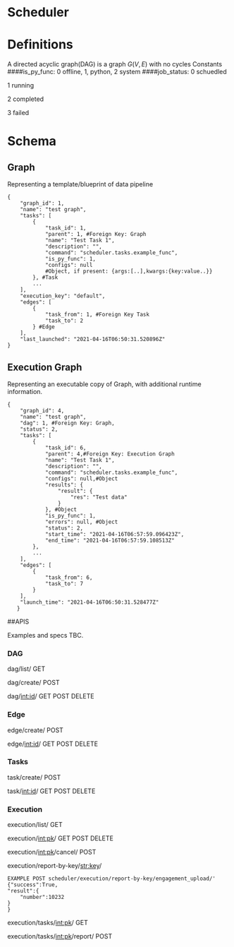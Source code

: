 # Scheduler
# Definitions
A directed acyclic graph(DAG) is a graph $G(V,E)$ with no cycles
Constants
####is_py_func: 
0 offline,
1, python,
2 system
####job_status:
0 schuedled 

1 running 

2 completed 

3 failed

# Schema
## Graph
Representing a template/blueprint of data pipeline
```
{
    "graph_id": 1,
    "name": "test graph",
    "tasks": [
        {
            "task_id": 1,
            "parent": 1, #Foreign Key: Graph
            "name": "Test Task 1",
            "description": "",
            "command": "scheduler.tasks.example_func",
            "is_py_func": 1, 
            "configs": null 
            #Object, if present: {args:[..],kwargs:{key:value..}}
        }, #Task
        ...
    ],
    "execution_key": "default",
    "edges": [
        {
            "task_from": 1, #Foreign Key Task
            "task_to": 2
        } #Edge
    ],
    "last_launched": "2021-04-16T06:50:31.520896Z"
}
```
## Execution Graph
Representing an executable copy of Graph, with additional runtime information.
```
{
    "graph_id": 4,
    "name": "test graph",
    "dag": 1, #Foreign Key: Graph,
    "status": 2, 
    "tasks": [
        {
            "task_id": 6,
            "parent": 4,#Foreign Key: Execution Graph
            "name": "Test Task 1",
            "description": "",
            "command": "scheduler.tasks.example_func",
            "configs": null,#Object 
            "results": {
                "result": {
                    "res": "Test data"
                }
            }, #Object
            "is_py_func": 1,
            "errors": null, #Object 
            "status": 2, 
            "start_time": "2021-04-16T06:57:59.096423Z",
            "end_time": "2021-04-16T06:57:59.108513Z"
        },
        ...
    ],
    "edges": [
        {
            "task_from": 6,
            "task_to": 7
        }
    ],
    "launch_time": "2021-04-16T06:50:31.528477Z"
   }
```
##APIS

Examples and specs TBC.

### DAG

dag/list/ GET

dag/create/ POST

dag/<int:id>/ GET POST DELETE


### Edge

edge/create/ POST

edge/<int:id>/  GET POST DELETE

### Tasks

task/create/ POST

task/<int:id>/ GET POST DELETE

### Execution 

execution/list/ GET

execution/<int:pk>/ GET POST DELETE

execution/<int:pk>/cancel/ POST

execution/report-by-key/<str:key>/
```
EXAMPLE POST scheduler/execution/report-by-key/engagement_upload/'
{"success":True,
"result":{
    "number":10232
}
}
```

execution/tasks/<int:pk>/ GET

execution/tasks/<int:pk>/report/ POST

